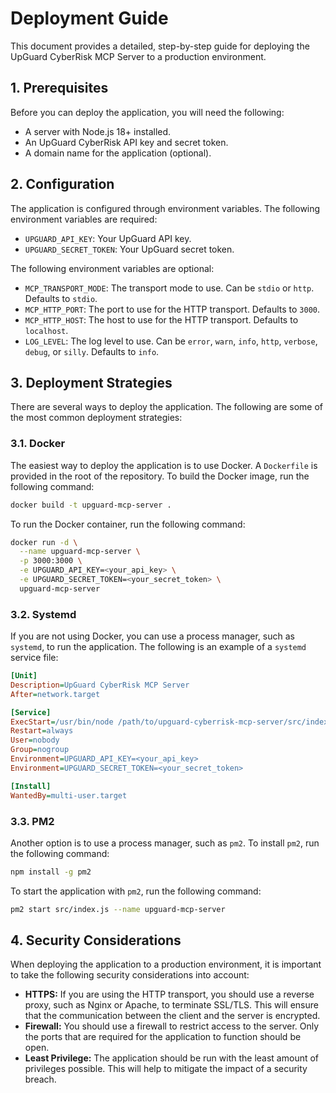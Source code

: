 # Deployment Guide

This document provides a detailed, step-by-step guide for deploying the UpGuard CyberRisk MCP Server to a production environment.

## 1. Prerequisites

Before you can deploy the application, you will need the following:

*   A server with Node.js 18+ installed.
*   An UpGuard CyberRisk API key and secret token.
*   A domain name for the application (optional).

## 2. Configuration

The application is configured through environment variables. The following environment variables are required:

*   `UPGUARD_API_KEY`: Your UpGuard API key.
*   `UPGUARD_SECRET_TOKEN`: Your UpGuard secret token.

The following environment variables are optional:

*   `MCP_TRANSPORT_MODE`: The transport mode to use. Can be `stdio` or `http`. Defaults to `stdio`.
*   `MCP_HTTP_PORT`: The port to use for the HTTP transport. Defaults to `3000`.
*   `MCP_HTTP_HOST`: The host to use for the HTTP transport. Defaults to `localhost`.
*   `LOG_LEVEL`: The log level to use. Can be `error`, `warn`, `info`, `http`, `verbose`, `debug`, or `silly`. Defaults to `info`.

## 3. Deployment Strategies

There are several ways to deploy the application. The following are some of the most common deployment strategies:

### 3.1. Docker

The easiest way to deploy the application is to use Docker. A `Dockerfile` is provided in the root of the repository. To build the Docker image, run the following command:

```bash
docker build -t upguard-mcp-server .
```

To run the Docker container, run the following command:

```bash
docker run -d \
  --name upguard-mcp-server \
  -p 3000:3000 \
  -e UPGUARD_API_KEY=<your_api_key> \
  -e UPGUARD_SECRET_TOKEN=<your_secret_token> \
  upguard-mcp-server
```

### 3.2. Systemd

If you are not using Docker, you can use a process manager, such as `systemd`, to run the application. The following is an example of a `systemd` service file:

```ini
[Unit]
Description=UpGuard CyberRisk MCP Server
After=network.target

[Service]
ExecStart=/usr/bin/node /path/to/upguard-cyberrisk-mcp-server/src/index.js
Restart=always
User=nobody
Group=nogroup
Environment=UPGUARD_API_KEY=<your_api_key>
Environment=UPGUARD_SECRET_TOKEN=<your_secret_token>

[Install]
WantedBy=multi-user.target
```

### 3.3. PM2

Another option is to use a process manager, such as `pm2`. To install `pm2`, run the following command:

```bash
npm install -g pm2
```

To start the application with `pm2`, run the following command:

```bash
pm2 start src/index.js --name upguard-mcp-server
```

## 4. Security Considerations

When deploying the application to a production environment, it is important to take the following security considerations into account:

*   **HTTPS:** If you are using the HTTP transport, you should use a reverse proxy, such as Nginx or Apache, to terminate SSL/TLS. This will ensure that the communication between the client and the server is encrypted.
*   **Firewall:** You should use a firewall to restrict access to the server. Only the ports that are required for the application to function should be open.
*   **Least Privilege:** The application should be run with the least amount of privileges possible. This will help to mitigate the impact of a security breach.
